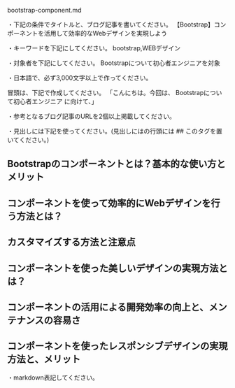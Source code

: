 bootstrap-component.md

・下記の条件でタイトルと、ブログ記事を書いてください。
【Bootstrap】コンポーネントを活用して効率的なWebデザインを実現しよう

・キーワードを下記にしてください。
bootstrap,WEBデザイン

・対象者を下記にしてください。
  Bootstrapについて初心者エンジニアを対象


・日本語で、必ず3,000文字以上で作ってください。

冒頭は、下記で作成してください。
「こんにちは。今回は、
Bootstrapについて初心者エンジニア
に向けて、」

・参考となるブログ記事のURLを2個以上掲載してください。

・見出しには下記を使ってください。(見出しにはの行頭には ## このタグを置いてください。)
## Bootstrapのコンポーネントとは？基本的な使い方とメリット
## コンポーネントを使って効率的にWebデザインを行う方法とは？
## カスタマイズする方法と注意点
## コンポーネントを使った美しいデザインの実現方法とは？
## コンポーネントの活用による開発効率の向上と、メンテナンスの容易さ
## コンポーネントを使ったレスポンシブデザインの実現方法と、メリット

・markdown表記してください。

